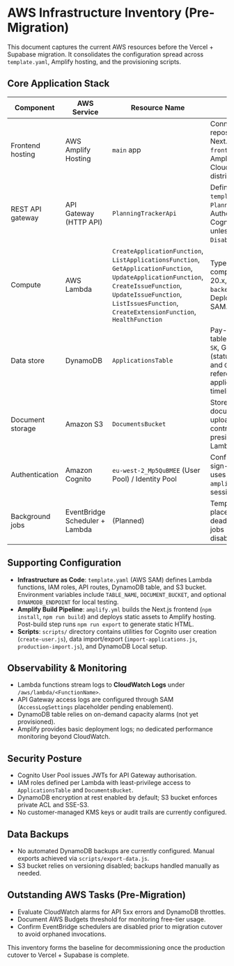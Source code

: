 # AWS Infrastructure Inventory (Pre-Migration)

This document captures the current AWS resources before the Vercel + Supabase migration. It consolidates the configuration spread across `template.yaml`, Amplify hosting, and the provisioning scripts.

## Core Application Stack

| Component | AWS Service | Resource Name | Notes |
|-----------|-------------|---------------|-------|
| Frontend hosting | AWS Amplify Hosting | `main` app | Connected to the repository, builds Next.js frontend from `frontend/`. Uses Amplify-provided CloudFront distribution. |
| REST API gateway | API Gateway (HTTP API) | `PlanningTrackerApi` | Defined in `template.yaml` as `PlanningTrackerApi`. Authorised by Cognito User Pool unless `DisableApiAuth=true`. |
| Compute | AWS Lambda | `CreateApplicationFunction`, `ListApplicationsFunction`, `GetApplicationFunction`, `UpdateApplicationFunction`, `CreateIssueFunction`, `UpdateIssueFunction`, `ListIssuesFunction`, `CreateExtensionFunction`, `HealthFunction` | TypeScript handlers compiled to Node.js 20.x, live under `backend/src/handlers`. Deployed via AWS SAM. |
| Data store | DynamoDB | `ApplicationsTable` | Pay-per-request table with PK `PK`, SK `SK`, GSIs `GSI1` (status/submission) and `GSI2` (PP reference). Holds applications, issues, timeline events. |
| Document storage | Amazon S3 | `DocumentsBucket` | Stores supporting documents (letters, uploads). Access controlled by presigned URLs from Lambda. |
| Authentication | Amazon Cognito | `eu-west-2_Mp5QuBMEE` (User Pool) / Identity Pool | Configured for email sign-in. Frontend uses Amplify `aws-amplify` client for session handling. |
| Background jobs | EventBridge Scheduler + Lambda | (Planned) | Template contains placeholders for deadline reminder jobs (currently disabled). |

## Supporting Configuration

- **Infrastructure as Code**: `template.yaml` (AWS SAM) defines Lambda functions, IAM roles, API routes, DynamoDB table, and S3 bucket. Environment variables include `TABLE_NAME`, `DOCUMENT_BUCKET`, and optional `DYNAMODB_ENDPOINT` for local testing.
- **Amplify Build Pipeline**: `amplify.yml` builds the Next.js frontend (`npm install`, `npm run build`) and deploys static assets to Amplify hosting. Post-build step runs `npm run export` to generate static HTML.
- **Scripts**: `scripts/` directory contains utilities for Cognito user creation (`create-user.js`), data import/export (`import-applications.js`, `production-import.js`), and DynamoDB Local setup.

## Observability & Monitoring

- Lambda functions stream logs to **CloudWatch Logs** under `/aws/lambda/<FunctionName>`.
- API Gateway access logs are configured through SAM (`AccessLogSettings` placeholder pending enablement).
- DynamoDB table relies on on-demand capacity alarms (not yet provisioned).
- Amplify provides basic deployment logs; no dedicated performance monitoring beyond CloudWatch.

## Security Posture

- Cognito User Pool issues JWTs for API Gateway authorisation.
- IAM roles defined per Lambda with least-privilege access to `ApplicationsTable` and `DocumentsBucket`.
- DynamoDB encryption at rest enabled by default; S3 bucket enforces private ACL and SSE-S3.
- No customer-managed KMS keys or audit trails are currently configured.

## Data Backups

- No automated DynamoDB backups are currently configured. Manual exports achieved via `scripts/export-data.js`.
- S3 bucket relies on versioning disabled; backups handled manually as needed.

## Outstanding AWS Tasks (Pre-Migration)

- Evaluate CloudWatch alarms for API 5xx errors and DynamoDB throttles.
- Document AWS Budgets threshold for monitoring free-tier usage.
- Confirm EventBridge schedulers are disabled prior to migration cutover to avoid orphaned invocations.

This inventory forms the baseline for decommissioning once the production cutover to Vercel + Supabase is complete.
